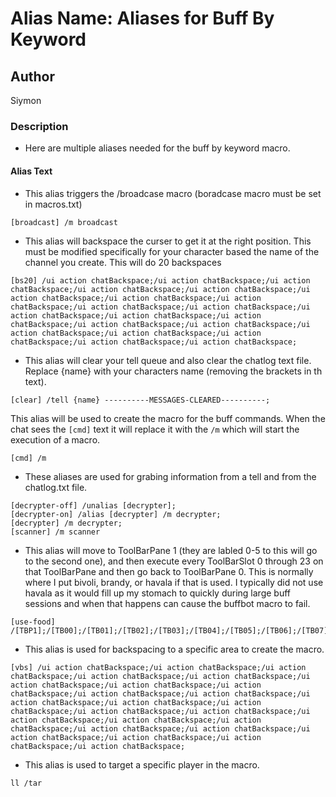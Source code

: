 # Alias Name: Aliases for Buff By Keyword

## Author

Siymon

### Description

- Here are multiple aliases needed for the buff by keyword macro.

#### Alias Text

- This alias triggers the /broadcase macro (boradcase macro must be set in macros.txt)

```swg
[broadcast] /m broadcast
```

- This alias will backspace the curser to get it at the right position. This must be modified specifically for your character based the name of the channel you create. This will do 20 backspaces

```swg
[bs20] /ui action chatBackspace;/ui action chatBackspace;/ui action chatBackspace;/ui action chatBackspace;/ui action chatBackspace;/ui action chatBackspace;/ui action chatBackspace;/ui action chatBackspace;/ui action chatBackspace;/ui action chatBackspace;/ui action chatBackspace;/ui action chatBackspace;/ui action chatBackspace;/ui action chatBackspace;/ui action chatBackspace;/ui action chatBackspace;/ui action chatBackspace;/ui action chatBackspace;/ui action chatBackspace;/ui action chatBackspace;
```

- This alias will clear your tell queue and also clear the chatlog text file. Replace {name} with your characters name (removing the brackets in th text).

```swgt
[clear] /tell {name} ----------MESSAGES-CLEARED----------;
```

This alias will be used to create the macro for the buff commands. When the chat sees the `[cmd]` text it will replace it with the `/m` which will start the execution of a macro.

```swgt
[cmd] /m
```

- These aliases are used for grabing information from a tell and from the chatlog.txt file.

```swg
[decrypter-off] /unalias [decrypter];
[decrypter-on] /alias [decrypter] /m decrypter;
[decrypter] /m decrypter;
[scanner] /m scanner
```

- This alias will move to ToolBarPane 1 (they are labled 0-5 to this will go to the second one), and then execute every ToolBarSlot 0 through 23 on that ToolBarPane and then go back to ToolBarPane 0. This is normally where I put bivoli, brandy, or havala if that is used. I typically did not use havala as it would fill up my stomach to quickly during large buff sessions and when that happens can cause the buffbot macro to fail.

```swg
[use-food] /[TBP1];/[TB00];/[TB01];/[TB02];/[TB03];/[TB04];/[TB05];/[TB06];/[TB07];/[TB08];/[TB09];/[TB10];/[TB11];/[TB12];/[TB13];/[TB14];/[TB15];/[TB16];/[TB17];/[TB18];/[TB19];/[TB20];/[TB21];/[TB22];/[TB23];/[TBP0];
```

- This alias is used for backspacing to a specific area to create the macro.

```swg
[vbs] /ui action chatBackspace;/ui action chatBackspace;/ui action chatBackspace;/ui action chatBackspace;/ui action chatBackspace;/ui action chatBackspace;/ui action chatBackspace;/ui action chatBackspace;/ui action chatBackspace;/ui action chatBackspace;/ui action chatBackspace;/ui action chatBackspace;/ui action chatBackspace;/ui action chatBackspace;/ui action chatBackspace;/ui action chatBackspace;/ui action chatBackspace;/ui action chatBackspace;/ui action chatBackspace;/ui action chatBackspace;/ui action chatBackspace;/ui action chatBackspace;/ui action chatBackspace;/ui action chatBackspace;
```

- This alias is used to target a specific player in the macro.

```swg
ll /tar
```
